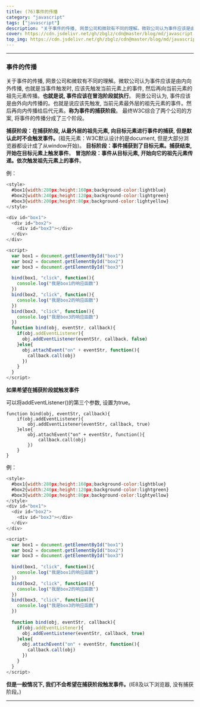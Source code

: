 ```yaml
---
title: (76)事件的传播
category: "javascript"
tags: ["javascript"]
description: "关于事件的传播, 网景公司和微软有不同的理解。微软公司认为事件应该是由内向外传播。网景公司认为, 事件应该是由外向内传播的。"
cover: https://cdn.jsdelivr.net/gh/zbglz/cdn@master/blog/md/javascript.svg
top_img: https://cdn.jsdelivr.net/gh/zbglz/cdn@master/blog/md/javascript.svg
---
```


***

### 事件的传播

关于事件的传播, 网景公司和微软有不同的理解。微软公司认为事件应该是由内向外传播, 也就是当事件触发时, 应该先触发当前元素上的事件, 然后再向当前元素的祖先元素传播。**也就是说, 事件应该在冒泡阶段就执行**。
网景公司认为, 事件应该是由外向内传播的。也就是说应该先触发, 当前元素最外层的祖先元素的事件。然后再向内传播给后代元素。**称为事件的捕获阶段**。
最终W3C综合了两个公司的方案, 将事件的传播分成了三个阶段。

**捕获阶段：在捕获阶段, 从最外层的祖先元素, 向目标元素进行事件的捕获, 但是默认此时不会触发事件。**(祖先元素：W3C默认设计的是document, 但是大部分浏览器都设计成了从window开始)。
**目标阶段：事件捕获到了目标元素。捕获结束, 开始在目标元素上触发事件**。
**冒泡阶段：事件从目标元素, 开始向它的祖先元素传递。依次触发祖先元素上的事件**。

例：


```js html
<style>
  #box1{width:280px;height:160px;background-color:lightblue}
  #box2{width:240px;height:120px;background-color:lightgreen}
  #box3{width:200px;height:80px;background-color:lightyellow}
</style>

<div id="box1">
  <div id="box2">
    <div id="box3"></div>
  </div>
</div>

<script>
  var box1 = document.getElementById("box1")
  var box2 = document.getElementById("box2")
  var box3 = document.getElementById("box3")
  
  bind(box1, "click", function(){
    console.log("我是box1的响应函数")
  })
  bind(box2, "click", function(){
    console.log("我是box2的响应函数")
  })
  bind(box3, "click", function(){
    console.log("我是box3的响应函数")
  })
  function bind(obj, eventStr, callback){
    if(obj.addEventListener){
      obj.addEventListener(eventStr, callback, false)
    }else{
      obj.attachEvent("on" + eventStr, function(){
        callback.call(obj)
      })
    }
  }
</script>
```


**如果希望在捕获阶段就触发事件**

可以将addEventListener()的第三个参数, 设置为true。

    function bind(obj, eventStr, callback){
        if(obj.addEventListener){
            obj.addEventListener(eventStr, callback, true)
        }else{
            obj.attachEvent("on" + eventStr, function(){
                callback.call(obj)
            })
        }
    }


例：


```js html
<style>
  #box1{width:280px;height:160px;background-color:lightblue}
  #box2{width:240px;height:120px;background-color:lightgreen}
  #box3{width:200px;height:80px;background-color:lightyellow}
</style>
<div id="box1">
  <div id="box2">
    <div id="box3"></div>
  </div>
</div>

<script>
  var box1 = document.getElementById("box1")
  var box2 = document.getElementById("box2")
  var box3 = document.getElementById("box3")
  
  bind(box1, "click", function(){
    console.log("我是box1的响应函数")
  })
  bind(box2, "click", function(){
    console.log("我是box2的响应函数")
  })
  bind(box3, "click", function(){
    console.log("我是box3的响应函数")
  })
  
  function bind(obj, eventStr, callback){
    if(obj.addEventListener){
      obj.addEventListener(eventStr, callback, true)
    }else{
      obj.attachEvent("on" + eventStr, function(){
        callback.call(obj)
      })
    }
  }
</script>
```


**但是一般情况下, 我们不会希望在捕获阶段触发事件。**(IE8及以下浏览器, 没有捕获阶段。)


***
